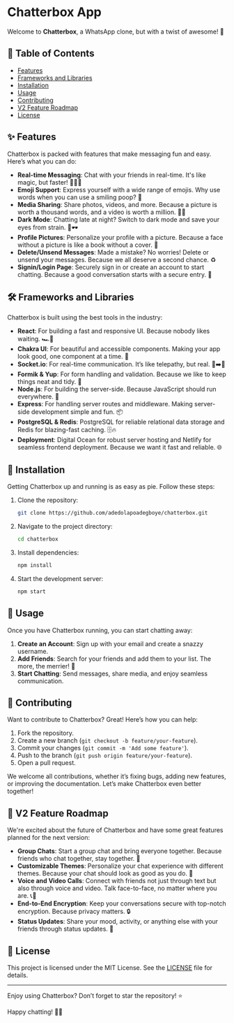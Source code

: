 # Chatterbox App

Welcome to **Chatterbox**, a WhatsApp clone, but with a twist of awesome! 🎉

## 📜 Table of Contents

- [Features](#features)
- [Frameworks and Libraries](#frameworks-and-libraries)
- [Installation](#installation)
- [Usage](#usage)
- [Contributing](#contributing)
- [V2 Feature Roadmap](#v2-feature-roadmap)
- [License](#license)

## ✨ Features

Chatterbox is packed with features that make messaging fun and easy. Here’s what you can do:

- **Real-time Messaging**: Chat with your friends in real-time. It's like magic, but faster! 🧙‍♂️✨
- **Emoji Support**: Express yourself with a wide range of emojis. Why use words when you can use a smiling poop? 💩
- **Media Sharing**: Share photos, videos, and more. Because a picture is worth a thousand words, and a video is worth a million. 📸🎥
- **Dark Mode**: Chatting late at night? Switch to dark mode and save your eyes from strain. 🌙🕶️
- **Profile Pictures**: Personalize your profile with a picture. Because a face without a picture is like a book without a cover. 📸
- **Delete/Unsend Messages**: Made a mistake? No worries! Delete or unsend your messages. Because we all deserve a second chance. ♻️
- **Signin/Login Page**: Securely sign in or create an account to start chatting. Because a good conversation starts with a secure entry. 🔐

## 🛠️ Frameworks and Libraries

Chatterbox is built using the best tools in the industry:

- **React**: For building a fast and responsive UI. Because nobody likes waiting. 🏎️💨
- **Chakra UI**: For beautiful and accessible components. Making your app look good, one component at a time. 🌟
- **Socket.io**: For real-time communication. It’s like telepathy, but real. 🧠➡️🧠
- **Formik & Yup**: For form handling and validation. Because we like to keep things neat and tidy. 🧹
- **Node.js**: For building the server-side. Because JavaScript should run everywhere. 🚀
- **Express**: For handling server routes and middleware. Making server-side development simple and fun. 📦
- **PostgreSQL & Redis**: PostgreSQL for reliable relational data storage and Redis for blazing-fast caching. 🗄️🔥
- **Deployment**: Digital Ocean for robust server hosting and Netlify for seamless frontend deployment. Because we want it fast and reliable. 🌐

## 🧩 Installation

Getting Chatterbox up and running is as easy as pie. Follow these steps:

1. Clone the repository:

   ```bash
   git clone https://github.com/adedolapoadegboye/chatterbox.git
   ```

2. Navigate to the project directory:

   ```bash
   cd chatterbox
   ```

3. Install dependencies:

   ```bash
   npm install
   ```

4. Start the development server:
   ```bash
   npm start
   ```

## 🚀 Usage

Once you have Chatterbox running, you can start chatting away:

1. **Create an Account**: Sign up with your email and create a snazzy username.
2. **Add Friends**: Search for your friends and add them to your list. The more, the merrier! 🎉
3. **Start Chatting**: Send messages, share media, and enjoy seamless communication.

## 🤝 Contributing

Want to contribute to Chatterbox? Great! Here’s how you can help:

1. Fork the repository.
2. Create a new branch (`git checkout -b feature/your-feature`).
3. Commit your changes (`git commit -m 'Add some feature'`).
4. Push to the branch (`git push origin feature/your-feature`).
5. Open a pull request.

We welcome all contributions, whether it’s fixing bugs, adding new features, or improving the documentation. Let’s make Chatterbox even better together!

## 🚀 V2 Feature Roadmap

We're excited about the future of Chatterbox and have some great features planned for the next version:

- **Group Chats**: Start a group chat and bring everyone together. Because friends who chat together, stay together. 🤗
- **Customizable Themes**: Personalize your chat experience with different themes. Because your chat should look as good as you do. 🎨
- **Voice and Video Calls**: Connect with friends not just through text but also through voice and video. Talk face-to-face, no matter where you are. 📞🎥
- **End-to-End Encryption**: Keep your conversations secure with top-notch encryption. Because privacy matters. 🔒
- **Status Updates**: Share your mood, activity, or anything else with your friends through status updates. 📢

## 📜 License

This project is licensed under the MIT License. See the [LICENSE](LICENSE) file for details.

---

Enjoy using Chatterbox? Don’t forget to star the repository! ⭐

Happy chatting! 💬🎉
